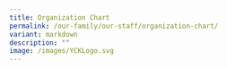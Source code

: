 ```yaml
---
title: Organization Chart
permalink: /our-family/our-staff/organization-chart/
variant: markdown
description: ""
image: /images/YCKLogo.svg
---
```

